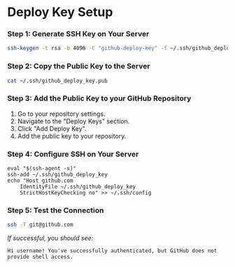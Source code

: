# Deploy Key Setup

### Step 1: Generate SSH Key on Your Server

```bash
ssh-keygen -t rsa -b 4096 -C "github-deploy-key" -f ~/.ssh/github_deploy_key
```

### Step 2: Copy the Public Key to the Server

```bash
cat ~/.ssh/github_deploy_key.pub
```

### Step 3: Add the Public Key to your GitHub Repository

1. Go to your repository settings.
2. Navigate to the "Deploy Keys" section.
3. Click "Add Deploy Key".
4. Add the public key to your repository.

### Step 4: Configure SSH on Your Server

```
eval "$(ssh-agent -s)"
ssh-add ~/.ssh/github_deploy_key
echo "Host github.com
    IdentityFile ~/.ssh/github_deploy_key
    StrictHostKeyChecking no" >> ~/.ssh/config
```

### Step 5: Test the Connection

```bash
ssh -T git@github.com
```

_If successful, you should see:_

```
Hi username! You've successfully authenticated, but GitHub does not provide shell access.
```
